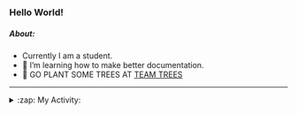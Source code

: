 ### Hello World!

##### About:
- Currently I am a student.
- 🌱 I’m learning how to make better documentation.
- 🌱 GO PLANT SOME TREES AT [TEAM TREES](https://teamtrees.org/)

---
<details>
  <summary>:zap: My Activity:</summary>
  
<!--START_SECTION:waka-->
![Code Time](http://img.shields.io/badge/Code%20Time-1%2C131%20hrs%2043%20mins-blue)

**I'm a Night 🦉** 

```text
🌞 Morning                1146 commits        ██░░░░░░░░░░░░░░░░░░░░░░░   08.37 % 
🌆 Daytime                5087 commits        █████████░░░░░░░░░░░░░░░░   37.14 % 
🌃 Evening                3919 commits        ███████░░░░░░░░░░░░░░░░░░   28.61 % 
🌙 Night                  3546 commits        ██████░░░░░░░░░░░░░░░░░░░   25.89 % 
```
📅 **I'm Most Productive on Wednesday** 

```text
Monday                   2139 commits        ████░░░░░░░░░░░░░░░░░░░░░   15.62 % 
Tuesday                  1699 commits        ███░░░░░░░░░░░░░░░░░░░░░░   12.40 % 
Wednesday                3216 commits        ██████░░░░░░░░░░░░░░░░░░░   23.48 % 
Thursday                 1576 commits        ███░░░░░░░░░░░░░░░░░░░░░░   11.51 % 
Friday                   1319 commits        ██░░░░░░░░░░░░░░░░░░░░░░░   09.63 % 
Saturday                 1257 commits        ██░░░░░░░░░░░░░░░░░░░░░░░   09.18 % 
Sunday                   2492 commits        █████░░░░░░░░░░░░░░░░░░░░   18.19 % 
```


📊 **This Week I Spent My Time On** 

```text
🔥 Editors: 
VS Code                  6 hrs 32 mins       █████████████████████████   100.00 % 

🐱‍💻 Projects: 
praise                   4 hrs 43 mins       ██████████████████░░░░░░░   72.19 % 
discord-bot              1 hr 49 mins        ███████░░░░░░░░░░░░░░░░░░   27.81 % 
```


 Last Updated on 29/05/2023 11:07:33 UTC
<!--END_SECTION:waka-->
</details>
